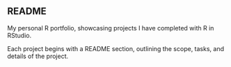 ## README

My personal R portfolio, showcasing projects I have completed with R in RStudio.

Each project begins with a README section, outlining the scope, tasks, and details of the project.
